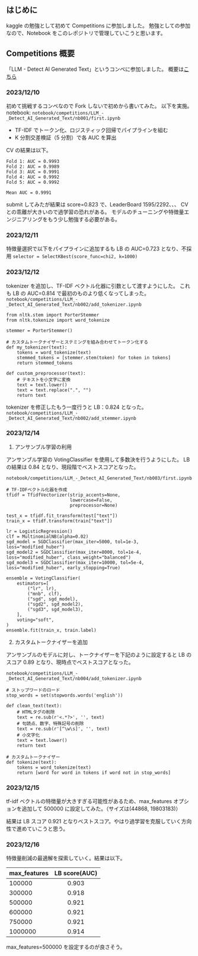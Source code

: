 ## はじめに

kaggle の勉強として初めて Competitions に参加しました。
勉強としての参加なので、Notebook をこのレポジトリで管理していこうと思います。

## Competitions 概要

「LLM - Detect AI Generated Text」というコンペに参加しました。
概要は[こちら](https://www.kaggle.com/competitions/llm-detect-ai-generated-text/overview)

### 2023/12/10

初めて挑戦するコンペなので Fork しないで初めから書いてみた。
以下を実施。
notebook: `notebook/competitions/LLM_-_Detect_AI_Generated_Text/nb001/first.ipynb`

- TF-IDF でトークン化、ロジスティック回帰でパイプラインを組む
- K 分割交差検証（5 分割）で各 AUC を算出

CV の結果は以下。

```
Fold 1: AUC = 0.9993
Fold 2: AUC = 0.9989
Fold 3: AUC = 0.9991
Fold 4: AUC = 0.9992
Fold 5: AUC = 0.9992

Mean AUC = 0.9991
```

submit してみたが結果は score=0.823 で、LeaderBoard 1595/2292、、、
CV との乖離が大きいので過学習の恐れがある。
モデルのチューニングや特徴量エンジニアリングをもう少し勉強する必要がある。

### 2023/12/11

特徴量選択で以下をパイプラインに追加するも LB の AUC=0.723 となり、不採用
`selector = SelectKBest(score_func=chi2, k=1000) `

### 2023/12/12

tokenizer を追加し、TF-IDF ベクトル化器に引数として渡すようにした。
これも LB の AUC=0.814 で最初のものより低くなってしまった。
`notebook/competitions/LLM_-_Detect_AI_Generated_Text/nb002/add_tokenizer.ipynb`

```.python
from nltk.stem import PorterStemmer
from nltk.tokenize import word_tokenize

stemmer = PorterStemmer()

# カスタムトークナイザーとステミングを組み合わせてトークン化する
def my_tokenizer(text):
    tokens = word_tokenize(text)
    stemmed_tokens = [stemmer.stem(token) for token in tokens]
    return stemmed_tokens

def custom_preprocessor(text):
    # テキストを小文字に変換
    text = text.lower()
    text = text.replace(".", "")
    return text

```

tokenizer を修正したもう一度行うと LB：0.824 となった。
`notebook/competitions/LLM_-_Detect_AI_Generated_Text/nb002/add_stemmer.ipynb`

### 2023/12/14

1. アンサンブル学習の利用

アンサンブル学習の VotingClassifier を使用して多数決を行うようにした。
LB の結果は 0.84 となり、現段階でベストスコアとなった。

`notebook/competitions/LLM_-_Detect_AI_Generated_Text/nb003/first.ipynb`

```.python
# TF-IDFベクトル化器を作成
tfidf = TfidfVectorizer(strip_accents=None,
                        lowercase=False,
                        preprocessor=None)

test_x = tfidf.fit_transform(test["text"])
train_x = tfidf.transform(train["text"])

lr = LogisticRegression()
clf = MultinomialNB(alpha=0.02)
sgd_model = SGDClassifier(max_iter=5000, tol=1e-3, loss="modified_huber")
sgd_model2 = SGDClassifier(max_iter=8000, tol=1e-4, loss="modified_huber", class_weight="balanced")
sgd_model3 = SGDClassifier(max_iter=10000, tol=5e-4, loss="modified_huber", early_stopping=True)

ensemble = VotingClassifier(
    estimators=[
        ("lr", lr),
        ("mnb", clf),
        ("sgd", sgd_model),
        ("sgd2", sgd_model2),
        ("sgd3", sgd_model3),
    ],
    voting="soft",
)
ensemble.fit(train_x, train.label)

```

2. カスタムトークナイザーを追加

アンサンブルのモデルに対し、トークナイザーを下記のように設定すると LB のスコア 0.89 となり、現時点でベストスコアとなった。

`notebook/competitions/LLM_-_Detect_AI_Generated_Text/nb004/add_tokenizer.ipynb`

```.python
# ストップワードのロード
stop_words = set(stopwords.words('english'))

def clean_text(text):
    # HTMLタグの削除
    text = re.sub(r'<.*?>', '', text)
    # 句読点、数字、特殊記号の削除
    text = re.sub(r'[^\w\s]', '', text)
    # 小文字化
    text = text.lower()
    return text

# カスタムトークナイザー
def tokenize(text):
    tokens = word_tokenize(text)
    return [word for word in tokens if word not in stop_words]
```

### 2023/12/15

tf-idf ベクトルの特徴量が大きすぎる可能性があるため、max_features オプションを追加して 500000 に設定してみた。（サイズは(44868, 19803183)）

結果は LB スコア 0.921 となりベストスコア。やはり過学習を克服していく方向性で進めていこうと思う。

### 2023/12/16

特徴量削減の最適解を探索していく。結果は以下。

| max_features | LB score(AUC) |
| :----------- | :-----------: |
| 100000       |     0.903     |
| 300000       |     0.918     |
| 500000       |     0.921     |
| 600000       |     0.921     |
| 750000       |     0.921     |
| 1000000      |     0.914     |

max_features=500000 を設定するのが良さそう。
